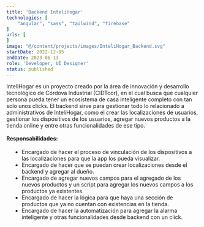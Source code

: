 ```yaml
---
title: 'Backend InteliHogar'
technologies: [
    "angular", "sass", "tailwind", "firebase"
]
urls: [
]
image: "@/content/projects/images/InteliHogar_Backend.svg"
startDate: 2022-12-05
endDate: 2023-06-13
role: 'Developer, UI Designer'
status: published
---
```

InteliHogar es un proyecto creado por la área de innovación y desarrollo tecnológico de Córdova Industrial (CIDTcor), en el cual busca que cualquier persona pueda tener un ecosistema de casa inteligente completo con tan solo unos clicks. El backend sirve para gestionar todo lo relacionado a administrativos de InteliHogar, como el crear las localizaciones de usuarios, gestionar los dispositivos de los usuarios, agregar nuevos productos a la tienda online y entre otras funcionalidades de ese tipo.
\
\
**Responsabilidades:**

- Encargado de hacer el proceso de vinculación de los dispositivos a las localizaciones para que la app los pueda visualizar.
- Encargado de hacer que se puedan crear localizaciones desde el backend y agregar al dueño.
- Encargado de agregar nuevos campos para el agregado de los nuevos productos y un script para agregar los nuevos campos a los productos ya existentes.
- Encargado de hacer la lógica para que haya una sección de productos que ya no cuentan con existencias en la tienda.
- Encargado de hacer la automatización para agregar la alarma inteligente y otras funcionalidades desde backend con un click.

<style>
    ul {
		list-style: disc !important;
		margin: 18px 0px !important;
		padding: 0px 0px 0px 40px !important;
	}
</style>
